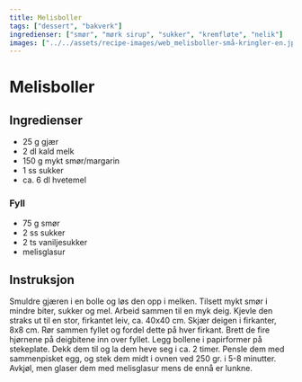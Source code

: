```yaml
---
title: Melisboller
tags: ["dessert", "bakverk"]
ingredienser: ["smør", "mørk sirup", "sukker", "kremfløte", "nelik"]
images: ["../../assets/recipe-images/web_melisboller-små-kringler-en.jpg"]
---
```


# Melisboller

## Ingredienser

- 25 g gjær
- 2 dl kald melk
- 150 g mykt smør/margarin
- 1 ss sukker
- ca. 6 dl hvetemel

### Fyll

- 75 g smør
- 2 ss sukker
- 2 ts vaniljesukker
- melisglasur

## Instruksjon

Smuldre gjæren i en bolle og løs den opp i melken. Tilsett mykt smør i mindre biter, sukker og mel. Arbeid sammen til en myk deig. Kjevle den straks ut til en stor, firkantet leiv, ca. 40x40 cm. Skjær deigen i firkanter, 8x8 cm. Rør sammen fyllet og fordel dette på hver firkant. Brett de fire hjørnene på deigbitene inn over fyllet. Legg bollene i papirformer på stekeplate. Dekk dem til og la dem heve seg i ca. 2 timer. Pensle dem med sammenpisket egg, og stek dem midt i ovnen ved 250 gr. i 5-8 minutter. Avkjøl, men glaser dem med melisglasur mens de ennå er lunkne.
